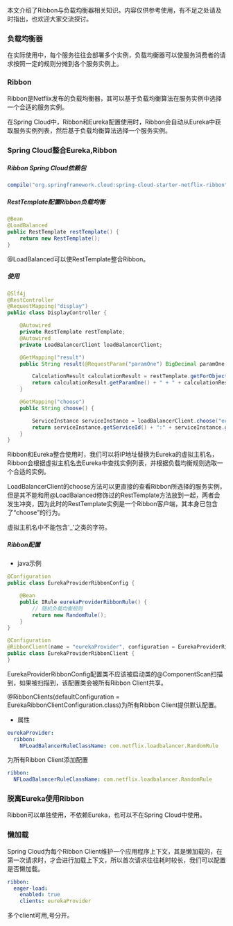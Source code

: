 本文介绍了Ribbon与负载均衡器相关知识。内容仅供参考使用，有不足之处请及时指出，也欢迎大家交流探讨。

### 负载均衡器

在实际使用中，每个服务往往会部署多个实例，负载均衡器可以使服务消费者的请求按照一定的规则分摊到各个服务实例上。

### Ribbon

Ribbon是Netflix发布的负载均衡器，其可以基于负载均衡算法在服务实例中选择一个合适的服务实例。

在Spring Cloud中，Ribbon和Eureka配置使用时，Ribbon会自动从Eureka中获取服务实例列表，然后基于负载均衡算法选择一个服务实例。

### Spring Cloud整合Eureka,Ribbon

##### Ribbon Spring Cloud依赖包

``` groovy
compile("org.springframework.cloud:spring-cloud-starter-netflix-ribbon")
```

##### RestTemplate配置Ribbon负载均衡

``` java
@Bean
@LoadBalanced
public RestTemplate restTemplate() {
    return new RestTemplate();
}
```

@LoadBalanced可以使RestTemplate整合Ribbon。

##### 使用

``` java
@Slf4j
@RestController
@RequestMapping("display")
public class DisplayController {

    @Autowired
    private RestTemplate restTemplate;
    @Autowired
    private LoadBalancerClient loadBalancerClient;

    @GetMapping("result")
    public String result(@RequestParam("paramOne") BigDecimal paramOne, @RequestParam("paramTwo") BigDecimal paramTwo) {

        CalculationResult calculationResult = restTemplate.getForObject("http://eurekaProvider/calculation/add?paramOne=" + paramOne + "&paramTwo=" + paramTwo, CalculationResult.class);
        return calculationResult.getParamOne() + " + " + calculationResult.getParamTwo() + " = " + calculationResult.getResult();
    }

    @GetMapping("choose")
    public String choose() {

        ServiceInstance serviceInstance = loadBalancerClient.choose("eurekaProvider");
        return serviceInstance.getServiceId() + ":" + serviceInstance.getHost() + ":" + serviceInstance.getPort();
    }
}
```

Ribbon和Eureka整合使用时，我们可以将IP地址替换为Eureka的虚拟主机名，Ribbon会根据虚拟主机名去Eureka中查找实例列表，并根据负载均衡规则选取一个合适的实例。

LoadBalancerClient的choose方法可以更直接的查看Ribbon所选择的服务实例，但是其不能和用@LoadBalanced修饰过的RestTemplate方法放到一起，两者会发生冲突，因为此时的RestTemplate实例是一个Ribbon客户端，其本身已包含了“choose”的行为。

虚拟主机名中不能包含'_'之类的字符。

##### Ribbon配置

* java示例

``` java
@Configuration
public class EurekaProviderRibbonConfig {

    @Bean
    public IRule eurekaProviderRibbonRule() {
        // 随机负载均衡规则
        return new RandomRule();
    }
}
```

``` java
@Configuration
@RibbonClient(name = "eurekaProvider", configuration = EurekaProviderRibbonConfig.class)
public class EurekaProviderRibbonClient {
}
```

EurekaProviderRibbonConfig配置类不应该被启动类的@ComponentScan扫描到，如果被扫描到，该配置类会被所有Ribbon Client共享。

@RibbonClients(defaultConfiguration = EurekaRibbonClientConfiguration.class)为所有Ribbon Client提供默认配置。

* 属性

``` yml
eurekaProvider:
  ribbon:
    NFLoadBalancerRuleClassName: com.netflix.loadbalancer.RandomRule
```

为所有Ribbon Client添加配置

``` yml
ribbon:
  NFLoadBalancerRuleClassName: com.netflix.loadbalancer.RandomRule
```

### 脱离Eureka使用Ribbon

Ribbon可以单独使用，不依赖Eureka，也可以不在Spring Cloud中使用。

### 懒加载

Spring Cloud为每个Ribbon Client维护一个应用程序上下文，其是懒加载的，在第一次请求时，才会进行加载上下文，所以首次请求往往耗时较长，我们可以配置是否懒加载。

``` yml
ribbon:
  eager-load:
    enabled: true
    clients: eurekaProvider
```

多个client可用,号分开。